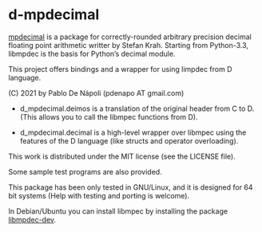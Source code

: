 
# d-mpdecimal

[mpdecimal](https://www.bytereef.org/mpdecimal/) is a package for correctly-rounded arbitrary precision decimal 
floating point arithmetic writter by Stefan Krah. Starting from Python-3.3, libmpdec is the basis for Python’s decimal module.

This project offers bindings and a wrapper for using limpdec from 
D language.

(C) 2021 by Pablo De Nápoli (pdenapo AT gmail.com)

* d_mpdecimal.deimos is a translation of the original header from C to D.
  (This allows you to call the libmpec functions from D).

* d_mpdecimal.decimal is a high-level wrapper over libmpec using the
  features of the D language (like structs and operator overloading).

This work is distributed under the MIT license (see the LICENSE file).

Some sample test programs are also provided.

This package has been only tested in GNU/Linux, and it is designed for 64 bit systems
(Help with testing and porting is welcome).

In Debian/Ubuntu you can install libmpec by installing the package
[libmpdec-dev](https://packages.debian.org/bullseye/libmpdec-dev).


